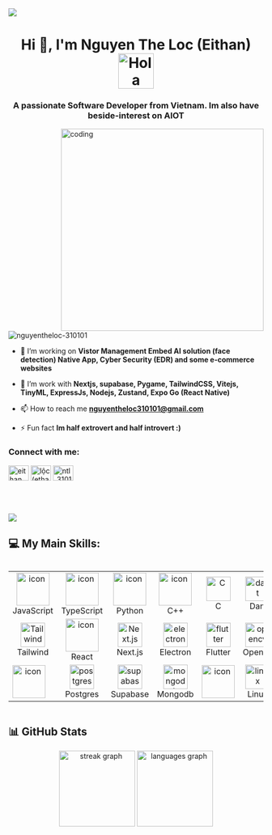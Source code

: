 <img src="https://backiee.com/static/wallpapers/1000x563/386745.jpg"/>
<h1 align="center">Hi 👋, I'm Nguyen The Loc (Eithan) <img alt="Hola" height="70px" width="70px" align="center" src="https://c.tenor.com/fYg91qBpDdgAAAAi/bongo-cat-transparent.gif"></img></h1>
<h3 align="center">A passionate Software Developer from Vietnam. Im also have beside-interest on AIOT</h3>
<img align="right" alt="coding" width="400" src="https://pics.craiyon.com/2023-08-06/11e7b11f5c0d4cfc8877f1f4cc8b387b.webp">
<p align="left"> <img src="https://komarev.com/ghpvc/?username=nguyentheloc-310101&label=Profile%20views&color=0e75b6&style=flat" alt="nguyentheloc-310101" /> </p>




- 🔭 I’m  working on **Vistor Management Embed AI solution (face detection) Native App, Cyber Security (EDR) and some e-commerce websites**

- 🌱 I’m  work with **Nextjs, supabase, Pygame, TailwindCSS, Vitejs, TinyML, ExpressJs, Nodejs, Zustand, Expo Go (React Native)**
  
- 📫 How to reach me **nguyentheloc310101@gmail.com**

- ⚡ Fun fact **Im half extrovert and half introvert :)**




<h3 align="left">Connect with me:</h3>
<p align="left">
<a href="https://dev.to/eithan" target="blank"><img align="center" src="https://raw.githubusercontent.com/rahuldkjain/github-profile-readme-generator/master/src/images/icons/Social/devto.svg" alt="eithan" height="30" width="40" /></a>
<a href="https://linkedin.com/in/lộc (ethan) nguyễn thế" target="blank"><img align="center" src="https://raw.githubusercontent.com/rahuldkjain/github-profile-readme-generator/master/src/images/icons/Social/linked-in-alt.svg" alt="lộc (ethan) nguyễn thế" height="30" width="40" /></a>
<a href="https://instagram.com/ntl_3101" target="blank"><img align="center" src="https://raw.githubusercontent.com/rahuldkjain/github-profile-readme-generator/master/src/images/icons/Social/instagram.svg" alt="ntl_3101" height="30" width="40" /></a>
</p>
</br>
</br>
</br>
<img src="https://user-images.githubusercontent.com/73097560/115834477-dbab4500-a447-11eb-908a-139a6edaec5c.gif">

###


###

## 💻 My Main Skills:
<div style="display: flex; align-items: flex-start; align: center">
<table align="center">
    <tr>
        <td align="center" width="96">
            <img src="https://techstack-generator.vercel.app/js-icon.svg" alt="icon" width="65" height="65" />
            <br>JavaScript
        </td>
        <td align="center" width="96">
            <img src="https://techstack-generator.vercel.app/ts-icon.svg" alt="icon" width="65" height="65" />
            <br>TypeScript
        </td>
      <td align="center" width="96">
            <img src="https://techstack-generator.vercel.app/python-icon.svg" alt="icon" width="65" height="65" />
            <br>Python
        </td>
        <td align="center" width="96">
            <img src="https://techstack-generator.vercel.app/cpp-icon.svg" alt="icon" width="65" height="65" />
            <br>C++
        </td>
        <td align="center" width="96">
            <img src="https://skillicons.dev/icons?i=c" width="48" height="48" alt="C" />
            <br>C
        </td>
       <td align="center" width="96">
            <img src="https://skillicons.dev/icons?i=dart" width="48" height="48" alt="dart" />
            <br>Dart
        </td>
      <td align="center" width="96">
            <img src="https://skillicons.dev/icons?i=nodejs" width="48" height="48" alt="Node.js" />
            <br>Node.js
        </td>
    </tr>
    <tr>
      <td align="center" width="96">
            <img src="https://skillicons.dev/icons?i=tailwind" width="48" height="48" alt="Tailwind" />
            <br>Tailwind
        </td>
        <td align="center" width="96">
            <img src="https://techstack-generator.vercel.app/react-icon.svg" alt="icon" width="65" height="65" />
            <br>React
        </td>
        <td align="center" width="96">
            <img src="https://skillicons.dev/icons?i=nextjs" width="48" height="48" alt="Next.js" />
            <br>Next.js
        </td>
        <td align="center" width="96">
            <img src="https://skillicons.dev/icons?i=electron" width="48" height="48" alt="electron" />
            <br>Electron
        </td>
        <td align="center" width="96">
            <img src="https://skillicons.dev/icons?i=flutter" width="48" height="48" alt="flutter" />
            <br>Flutter
        </td>
        <td align="center" width="96">
            <img src="https://skillicons.dev/icons?i=opencv" width="48" height="48" alt="opencv" />
            <br>Opencv
        </td>
      <td align="center" width="96">
            <img src="https://skillicons.dev/icons?i=tensorflow" width="48" height="48" alt="tensorflow" />
            <br>Tensorflow
        </td>
    </tr>
  <tr>
      <td align="center" width="96">
           <div style="display: flex; align-items: flex-start;"><img src="https://techstack-generator.vercel.app/mysql-icon.svg" alt="icon" width="65" height="65" /></div>
        </td>
        <td align="center" width="96">
           <img src="https://skillicons.dev/icons?i=postgres" width="48" height="48" alt="postgres" />
            <br>Postgres
        </td>
        <td align="center" width="96">
            <img src="https://skillicons.dev/icons?i=supabase" width="48" height="48" alt="supabase" />
            <br>Supabase
        </td>
     <td align="center" width="96">
            <img src="https://skillicons.dev/icons?i=mongodb" width="48" height="48" alt="mongodb" />
            <br>Mongodb
        </td>
      <td align="center" width="96">
            <div style="display: flex; align-items: flex-start;"><img src="https://techstack-generator.vercel.app/restapi-icon.svg" alt="icon" width="65" height="65" /></div>
        </td>
        <td align="center" width="96">
            <img src="https://skillicons.dev/icons?i=linux" width="48" height="48" alt="linux" />
            <br>Linux
        </td>
     <td align="center" width="96">
            <img src="https://skillicons.dev/icons?i=latex" width="48" height="48" alt="latex" />
            <br>Latex
        </td>
    </tr>
</table>
<br><br>
</div>

## 📊 GitHub Stats
<div align="center" >
  <img src="https://streak-stats.demolab.com?user=nguyentheloc-eithan&locale=en&mode=daily&theme=dracula&hide_border=false&border_radius=5" height="150" alt="streak graph"  />
  <img src="https://github-readme-stats.vercel.app/api/top-langs?username=nguyentheloc-eithan&locale=en&hide_title=false&hide=html,MDX,css,makefile,Batchfile,handlebars,shell&layout=compact&card_width=320&langs_count=5&theme=dracula&hide_border=false" height="150" alt="languages graph"  />
</div>
